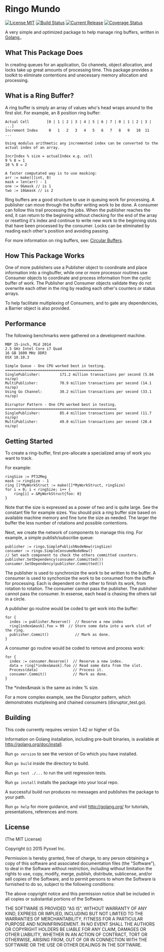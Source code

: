 # Ringo Mundo
[![License MIT](https://img.shields.io/npm/l/express.svg)](http://opensource.org/licenses/MIT)
[![Build Status](https://travis-ci.org/composer22/ringo-mundo.svg?branch=master)](http://travis-ci.org/composer22/ringo-mundo)
[![Current Release](https://img.shields.io/badge/release-v0.1.0-brightgreen.svg)](https://github.com/composer22/chattypantz/releases/tag/v0.1.0)
[![Coverage Status](https://coveralls.io/repos/composer22/ringo-mundo/badge.svg?branch=master)](https://coveralls.io/r/composer22/ringo-mundo?branch=master)

A very simple and optimized package to help manage ring buffers, written in [Golang.](http://golang.org).

## What This Package Does

In creating queues for an application, Go channels, object allocation, and locks take up great amounts of processing time. This package provides a toolkit to eliminate contentions and unecessary memory allocation and processing.

## What is a Ring Buffer?

A ring buffer is simply an array of values who's head wraps around to the first slot.  For example, an 8 position ring buffer:
```
Actual Cell        [0 | 1 | 2 | 3 | 4 | 5 | 6 | 7 | 0 | 1 | 2 | 3 | ...]
Increment Index     0   1   2   3   4   5   6   7   8   9   10  11  ...

Using modulus arithmetic any incremented index can be converted to the actual index of an array.

IncrIndex % size = actualIndex e.g. cell
9 % 8 = 1
10 % 8 = 2

A faster computated way is to use masking:
arr := make([]int, 8)
mask = len(arr) - 1
one := 9&mask // is 1
two := 10&mask // is 2
```
Ring buffers are a good structure to use in queuing work for processing. A publisher can move through the buffer writing work to be done.  A consumer can follow this trail processing the jobs. When the publisher reaches the end, it can return to the beginning without checking for the end of the array or resetting it's index and continue to write new work to the beginning slots that have been processed by the consumer. Locks can be eliminated by reading each other's position and avoiding passing.

For more information on ring buffers, see: [Circular Buffers](http://en.wikipedia.org/wiki/Circular_buffer).

## How This Package Works

One of more publishers use a Publisher object to coordinate and place information into a ringbuffer, while one or more processor routines use Consumer objects to coordinate and process information from the cyclic buffer of work. The Publisher and Consumer objects validate they do not overwrite each other in the ring by reading each other's counters or status arrays.

To help facilitate multiplexing of Consumers, and to gate any dependencies, a Barrier object is also provided.

## Performance

The following benchmarks were gathered on a development machine.
```
MBP 15-inch, Mid 2014
2.5 GHz Intel Core i7 Quad
16 GB 1600 MHz DDR3
OSX 10.10.3

Simple Queue - One CPU worked best in testing.
=============================================
SinglePublisher:         171.2 million transactions per second (5.84 ns/op)
MultiPublisher:          70.9 million transactions per second (14.1 ns/op)
Using Go Channel:        30.2 million transactions per second (33.1 ns/op)

Disruptor Pattern - One CPU worked best in testing.
===================================================
SinglePublisher:         85.4 million transactions per second (11.7 ns/op)
MultiPublisher:          49.0 million transactions per second (20.4 ns/op)
```
## Getting Started

To create a ring-buffer, first pre-allocate a specialized array of work you want to track.

For example:
```
ringSize := PT32Meg
mask := ringSize - 1
ring []*MyWorkStruct := make([]*MyWorkStruct, ringSize)
for i = 0; i < ringSize; i++ {
	ring[i] = &MyWorkStruct{foo: 0}
}
```
Note that the size is expressed as a power of two and is quite large. See the constant file for example sizes. You should pick a ring buffer size based on available machine memory and fine tune the size as needed.  The larger the buffer the less number of rotations and possible contentions.

Next, we create the network of components to manage this ring. For example, a simple publish/subscribe queue:
```
publisher := ringo.SimplePublishNodeNew(ringSize)
consumer := ringo.SimpleConsumeNodeNew()
// Set each component to check the others committed counters.
publisher.SetDependency(consumer.Committed())
consumer.SetDependency(publisher.Committed())
```

The publisher is used to synchronize the work to be written to the buffer.
A consumer is used to synchonize the work to be consumed from the buffer for processing.
Each is dependent on the other to finish its work, from rotation to rotation.  The consumer cannot pass the publisher.  The publisher cannot pass the consumer. In essense, each head is chasing the others tail in a circle.

A publisher go routine would be coded to get work into the buffer:
```
for {
  index := publisher.Reserve()  // Reserve a new index
  ring[index&mask].foo = 99  // Store some data into a work slot of the ring.
  publisher.Commit()            // Mark as done.
}
```
A consumer go routine would be coded to remove and process work:
```
for {
  index := consumer.Reserve()  // Reserve a new index.
  data = ring[*index&mask].foo // Read some data from the slot.
  Process(data)                // Process it.
  consumer.Commit()            // Mark as done.
}

```
The *index&mask is the same as index % size.

For a more complex example, see the Disruptor pattern, which demonstrates mutiplexing and chained consumers (disruptor_test.go).

## Building

This code currently requires version 1.42 or higher of Go.

Information on Golang installation, including pre-built binaries, is available at
<http://golang.org/doc/install>.

Run `go version` to see the version of Go which you have installed.

Run `go build` inside the directory to build.

Run `go test ./...` to run the unit regression tests.

Run `go install` installs the package into your local repo.

A successful build run produces no messages and publishes the package to your path.

Run `go help` for more guidance, and visit <http://golang.org/> for tutorials, presentations, references and more.

## License

(The MIT License)

Copyright (c) 2015 Pyxxel Inc.

Permission is hereby granted, free of charge, to any person obtaining a copy
of this software and associated documentation files (the "Software"), to
deal in the Software without restriction, including without limitation the
rights to use, copy, modify, merge, publish, distribute, sublicense, and/or
sell copies of the Software, and to permit persons to whom the Software is
furnished to do so, subject to the following conditions:

The above copyright notice and this permission notice shall be included in
all copies or substantial portions of the Software.

THE SOFTWARE IS PROVIDED "AS IS", WITHOUT WARRANTY OF ANY KIND, EXPRESS OR
IMPLIED, INCLUDING BUT NOT LIMITED TO THE WARRANTIES OF MERCHANTABILITY,
FITNESS FOR A PARTICULAR PURPOSE AND NONINFRINGEMENT. IN NO EVENT SHALL THE
AUTHORS OR COPYRIGHT HOLDERS BE LIABLE FOR ANY CLAIM, DAMAGES OR OTHER
LIABILITY, WHETHER IN AN ACTION OF CONTRACT, TORT OR OTHERWISE, ARISING
FROM, OUT OF OR IN CONNECTION WITH THE SOFTWARE OR THE USE OR OTHER DEALINGS
IN THE SOFTWARE.
